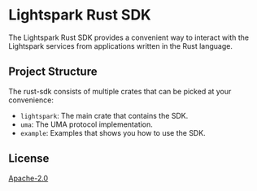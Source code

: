 # Lightspark Rust SDK
The Lightspark Rust SDK provides a convenient way to interact with the Lightspark services from applications written in the Rust language.

## Project Structure
The rust-sdk consists of multiple crates that can be picked at your convenience:
- `lightspark`: The main crate that contains the SDK.
- `uma`: The UMA protocol implementation.
- `example`: Examples that shows you how to use the SDK.

## License
[Apache-2.0](https://www.apache.org/licenses/LICENSE-2.0)